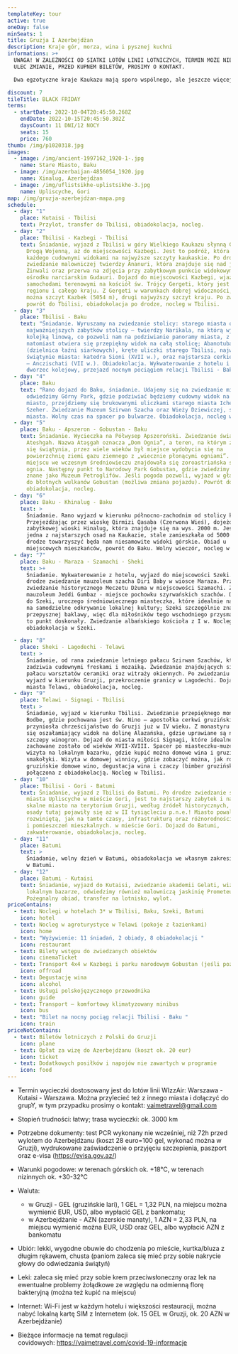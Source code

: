 ```yaml
---
templateKey: tour
active: true
oneDay: false
minSeats: 1
title: Gruzja I Azerbejdżan
description: Kraje gór, morza, wina i pysznej kuchni
informations: >+
  UWAGA! W ZALEŻNOŚCI OD SIATKI LOTÓW LINII LOTNICZYCH, TERMIN MOŻE NIEZNACZNIE
  ULEC ZMIANIE, PRZED KUPNEM BILETÓW, PROSIMY O KONTAKT. 

  Dwa egzotyczne kraje Kaukazu mają sporo wspólnego, ale jeszcze więcej różnic - kulturowych, religijnych czy gastronomicznych. Nasza objazdówka pozwoli na bliższe poznanie skarbów Gruzji i Azerbejdżanu.

discount: 7
tileTitle: BLACK FRIDAY
terms:
  - startDate: 2022-10-04T20:45:50.268Z
    endDate: 2022-10-15T20:45:50.302Z
    daysCount: 11 DNI/12 NOCY
    seats: 15
    price: 760
thumb: /img/p1020318.jpg
images:
  - image: /img/ancient-1997162_1920-1-.jpg
    name: Stare Miasto, Baku
  - image: /img/azerbaijan-4856054_1920.jpg
    name: Xinalug, Azerbejdżan
  - image: /img/uflistsikhe-uplistsikhe-3.jpg
    name: Upliscyche, Gori
map: /img/gruzja-azerbejdżan-mapa.png
schedule:
  - day: "1"
    place: Kutaisi - Tbilisi
    text: Przylot, transfer do Tbilisi, obiadokolacja, nocleg.
  - day: "2"
    place: Tbilisi - Kazbegi - Tbilisi
    text: Śniadanie, wyjazd z Tbilisi w góry Wielkiego Kaukazu słynną Gruzińską
      Drogą Wojenną, aż do miejscowości Kazbegi. Jest to podróż, która zachwyci
      każdego cudownymi widokami na najwyższe szczyty kaukaskie. Po drodze
      zwiedzanie malowniczej twierdzy Ananuri, która znajduje się nad jeziorem
      Żinwali oraz przerwa na zdjęcia przy zabytkowym punkcie widokowym w
      ośrodku narciarskim Gudauri. Dojazd do miejscowości Kazbegi, wjazd
      samochodami terenowymi na kościół św. Trójcy Gergeti, który jest wizytówką
      regionu i całego kraju. Z Gergeti w warunkach dobrej widoczności, zobaczyć
      można szczyt Kazbek (5054 m), drugi najwyższy szczyt kraju. Po zwiedzaniu
      powrót do Tbilisi, obiadokolacja po drodze, nocleg w Tbilisi.
  - day: "3"
    place: Tbilisi - Baku
    text: "Śniadanie. Wyruszamy na zwiedzanie stolicy: starego miasta oraz
      najważniejszych zabytków stolicy – twierdzy Narikala, na którą wjedziemy
      kolejką linową, co pozwoli nam na podziwianie panoramy miasta, z twierdzy
      natomiast otwiera się przepiękny widok na całą stolicę; Abanotubani
      (dzielnica łaźni siarkowych), kręte uliczki starego Tbilisi, najważniejsze
      świątynie miasta: katedra Sioni (XVII w.), oraz najstarsza cerkiew Tbilisi
      – Anczischati (VII w.). Obiadokolacja. Wykwaterowanie z hotelu i dojazd na
      dworzec kolejowy, przejazd nocnym pociągiem relacji Tbilisi - Baku."
  - day: "4"
    place: Baku
    text: "Rano dojazd do Baku, śniadanie. Udajemy się na zwiedzanie miasta Baku:
      odwiedzimy Górny Park, gdzie podziwiać będziemy cudowny widok na całe
      miasto, przejdziemy się brukowanymi uliczkami starego miasta Icheri
      Szeher. Zwiedzanie Muzeum Szirwan Szacha oraz Wieży Dziewiczej, symbolu
      miasta. Wolny czas na spacer po bulwarze. Obiadokolacja, nocleg w Baku."
  - day: "5"
    place: Baku - Apszeron - Gobustan - Baku
    text: Śniadanie. Wycieczka na Półwysep Apszeroński. Zwiedzanie świątyni ognia
      Ateshgah. Nazwa Atəşgah oznacza „Dom Ognia”, a teren, na którym znajduje
      się świątynia, przez wiele wieków był miejsce wydobycia się na
      powierzchnię ziemi gazu ziemnego z „wiecznie płonącymi ogniami”. Na tym
      miejscu we wczesnym średniowieczu znajdowała się zoroastriańska świątynia
      ognia. Następny punkt to Narodowy Park Gobustan, gdzie zwiedzimy miejsce,
      znane jako Muzeum Petroglifów. Jeśli pogoda pozwoli, wyjazd w głąb parku
      do błotnych wulkanów Gobustan (możliwa zmiana pojazdu). Powrót do Baku,
      obiadokolacja, nocleg.
  - day: "6"
    place: Baku - Khinalug - Baku
    text: >
      Śniadanie. Rano wyjazd w kierunku północno-zachodnim od stolicy kraju.
      Przejeżdżając przez wioskę Qirmizi Qasaba (Czerwona Wieś), dojeżdżamy do
      zabytkowej wioski Hinalug, która znajduje się na wys. 2000 m. Jest to
      jedna z najstarszych osad na Kaukazie, stale zamieszkała od 5000 lat. Po
      drodze towarzyszyć będa nam niesamowite widoki górskie. Obiad u
      miejscowych mieszkańców, powrót do Baku. Wolny wieczór, nocleg w Baku.
  - day: "7"
    place: Baku - Maraza - Szamachi - Sheki
    text: >+
      Śniadanie. Wykwaterowanie z hotelu, wyjazd do miejscowości Szeki. Po
      drodze zwiedzanie mauzoleum szacha Diri Baby w wiosce Maraza. Przejazd na
      zwiedzanie historycznego Meczetu Dżuma w miejscowości Szamachi. Zwiedzanie
      mauzoleum Jeddi Gumbaz - miejsce pochowku szyrwańskich szachów. Dojeżdżamy
      do Szeki, uroczego średniowiecznego miasteczka, które idealnie nadaje się
      na samodzielne odkrywanie lokalnej kultury; Szeki szczególnie znane z
      przepysznej baklawy, więc dla miłośników tego wschodniego przysmaku będzie
      to punkt doskonały. Zwiedzanie albańskiego kościoła z I w. Nocleg i
      obiadokolacja w Szeki.

  - day: "8"
    place: Sheki - Lagodechi - Telawi
    text: >
      Śniadanie, od rana zwiedzanie letniego pałacu Szirwan Szachów, który
      zadziwia cudownymi freskami i mozaiką. Zwiedzanie znajdujących się obok
      pałacu warsztatów ceramiki oraz witraży okiennych. Po zwiedzaniu Szeki,
      wyjazd w kierunku Gruzji, przekroczenie granicy w Lagodechi. Dojazd do
      miasta Telawi, obiadokolacja, nocleg.
  - day: "9"
    place: Telawi - Signagi - Tbilisi
    text: >
      Śniadanie, wyjazd w kierunku Tbilisi. Zwiedzanie przepięknego monastyru
      Bodbe, gdzie pochowana jest św. Nino – apostołka cerkwi gruzińskiej, która
      przyniosła chrześcijaństwo do Gruzji już w IV wieku. Z monastyru rozciera
      się oszałamiający widok na dolinę Alazańska, gdzie uprawiane są najlepsze
      szczepy winogron. Dojazd do miasta miłości Signagi, które idealne
      zachowane zostało od wieków XVII-XVIII. Spacer po miasteczku-muzeum,
      wizyta na lokalnym bazarku, gdzie kupić można domowe wina i gruzińskie
      smakołyki. Wizyta w domowej winnicy, gdzie zobaczyć można, jak robi się
      gruzińskie domowe wino, degustacja wina i czaczy (bimber gruziński)
      połączona z obiadokolacją. Nocleg w Tbilisi.
  - day: "10"
    place: Tbilisi - Gori - Batumi
    text: Śniadanie, wyjazd z Tbilisi do Batumi. Po drodze zwiedzanie skalnego
      miasta Upliscyche w mieście Gori, jest to najstarszy zabytek i najstarsze
      skalne miasto na terytorium Gruzji, według źródeł historycznych, pierwsze
      osady tutaj pojawiły się aż w II tysiącleciu p.n.e.! Miasto powala
      rozwiniętą, jak na tamte czasy, infrastrukturą oraz różnorodnością jaskiń
      i pomieszczeń mieszkalnych. w mieście Gori. Dojazd do Batumi,
      zakwaterowanie, obiadokolacja, nocleg.
  - day: "11"
    place: Batumi
    text: >
      Śniadanie, wolny dzień w Batumi, obiadokolacja we własnym zakresie. Nocleg
      w Batumi.
  - day: "12"
    place: Batumi - Kutaisi
    text: Śniadanie, wyjazd do Kutaisi, zwiedzanie akademii Gelati, wizyta na
      lokalnym bazarze, odwiedzimy również malowniczą jaskinię Prometeusza.
      Pożegnalny obiad, transfer na lotnisko, wylot.
priceContains:
  - text: Noclegi w hotelach 3* w Tbilisi, Baku, Szeki, Batumi
    icon: hotel
  - text: Nocleg w agroturystyce w Telawi (pokoje z łazienkami)
    icon: home
  - text: "Wyżywienie: 11 śniadań, 2 obiady, 8 obiadokolacji "
    icon: restaurant
  - text: Bilety wstępu do zwiedzanych obiektów
    icon: cinemaTicket
  - text: Transport 4x4 w Kazbegi i parku narodowym Gobustan (jeśli pozwoli pogoda)
    icon: offroad
  - text: Degustację wina
    icon: alcohol
  - text: Usługi polskojęzycznego przewodnika
    icon: guide
  - text: Transport – komfortowy klimatyzowany minibus
    icon: bus
  - text: "Bilet na nocny pociąg relacji Tbilisi - Baku "
    icon: train
priceNotContains:
  - text: Biletów lotniczych z Polski do Gruzji
    icon: plane
  - text: Opłat za wizę do Azerbejdżanu (koszt ok. 20 eur)
    icon: ticket
  - text: Dodatkowych posiłków i napojów nie zawartych w programie
    icon: food
---
```

* Termin wycieczki dostosowany jest do lotów linii WIzzAir: Warszawa - Kutaisi - Warszawa. Można przylecieć też z innego miasta i dołączyć do grupY, w tym przypadku prosimy o kontakt: vaimetravel@gmail.com
* Stopień trudności: łatwy; trasa wycieczki: ok. 3000 km
* Potrzebne dokumenty: test PCR wykonany nie wcześniej, niż 72h przed wylotem do Azerbejdżanu (koszt 28 euro=100 gel, wykonać można w Gruzji), wydrukowane zaświadczenie o przyjęciu szczepienia, paszport oraz e-visa (<https://evisa.gov.az/>)
* Warunki pogodowe: w terenach górskich ok. +18°C, w terenach nizinnych ok. +30-32°C
* Waluta:

  * w Gruzji - GEL (gruzińskie lari), 1 GEL = 1,32 PLN, na miejscu można wymienić EUR, USD, albo wypłacić GEL z bankomatu;
  * w Azerbejdżanie - AZN (azerskie manaty), 1 AZN = 2,33 PLN, na miejscu wymienić można EUR, USD oraz GEL, albo wypłacić AZN z bankomatu
* Ubiór: lekki, wygodne obuwie do chodzenia po mieście, kurtka/bluza z długim rękawem, chusta (paniom zaleca się mieć przy sobie nakrycie głowy do odwiedzania świątyń)
* Leki: zaleca się mieć przy sobie krem przeciwsłoneczny oraz lek na ewentualne problemy żołądkowe ze względu na odmienną florę bakteryjną (można też kupić na miejscu)
* Internet: Wi-Fi jest w każdym hotelu i większości restauracji, można nabyć lokalną kartę SIM z Internetem (ok. 15 GEL w Gruzji, ok. 20 AZN w Azerbejdżanie)
* Bieżące informacje na temat regulacji covidowych: <https://vaimetravel.com/covid-19-informacje>